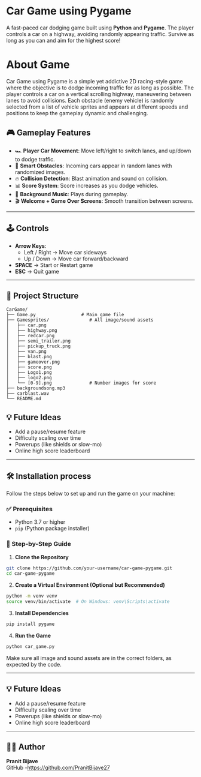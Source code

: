 # Car Game using Pygame

A fast-paced car dodging game built using **Python** and **Pygame**. The player controls a car on a highway, avoiding randomly appearing traffic. Survive as long as you can and aim for the highest score!


# About Game

  Car Game using Pygame is a simple yet addictive 2D racing-style game where the objective is to dodge incoming traffic for as long as possible. The player controls a car on a vertical scrolling highway, maneuvering between lanes to avoid collisions. Each obstacle (enemy vehicle) is randomly selected from a list of vehicle sprites and appears at different speeds and positions to keep the gameplay dynamic and challenging.
 
## 🎮 Gameplay Features

- 🏎️ **Player Car Movement**: Move left/right to switch lanes, and up/down to dodge traffic.
- 🧠 **Smart Obstacles**: Incoming cars appear in random lanes with randomized images.
- 🔥 **Collision Detection**: Blast animation and sound on collision.
- 📊 **Score System**: Score increases as you dodge vehicles.
- 🎵 **Background Music**: Plays during gameplay.
- 🎬 **Welcome + Game Over Screens**: Smooth transition between screens.

---

## 🕹️ Controls

- **Arrow Keys**:
  - Left / Right → Move car sideways
  - Up / Down → Move car forward/backward
- **SPACE** → Start or Restart game
- **ESC** → Quit game

---

## 📂 Project Structure

```
CarGame/
├── Game.py                 # Main game file
├── Gamesprites/               # All image/sound assets
│   ├── car.png
│   ├── highway.png
│   ├── redcar.png
│   ├── semi_trailer.png
│   ├── pickup_truck.png
│   ├── van.png
│   ├── blast.png
│   ├── gameover.png
│   ├── score.png
│   ├── Logo1.png
│   ├── logo2.png
│   └── [0-9].png              # Number images for score
├── backgroundsong.mp3
├── carblast.wav
└── README.md
```

## 💡 Future Ideas

- Add a pause/resume feature
- Difficulty scaling over time
- Powerups (like shields or slow-mo)
- Online high score leaderboard

---

## 🛠️ Installation process

Follow the steps below to set up and run the game on your machine:

### ✅ Prerequisites

- Python 3.7 or higher
- `pip` (Python package installer)

### 💾 Step-by-Step Guide

1. **Clone the Repository**

```bash
git clone https://github.com/your-username/car-game-pygame.git
cd car-game-pygame
```

2. **Create a Virtual Environment (Optional but Recommended)**

```bash
python -m venv venv
source venv/bin/activate  # On Windows: venv\Scripts\activate
```

3. **Install Dependencies**

```bash
pip install pygame
```

4. **Run the Game**

```bash
python car_game.py
```

Make sure all image and sound assets are in the correct folders, as expected by the code.

---

## 💡 Future Ideas

- Add a pause/resume feature
- Difficulty scaling over time
- Powerups (like shields or slow-mo)
- Online high score leaderboard

---

## 👨‍💻 Author

**Pranit Bijave**  
GitHub -https://github.com/PranitBijave27


